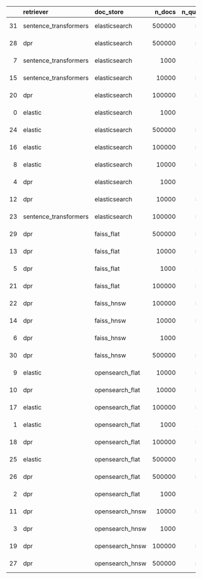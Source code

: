 |    | retriever             | doc_store       |   n_docs |   n_queries |   retrieve_time |   queries_per_second |   seconds_per_query |   recall |     map |   top_k | date_time                  | error   |
|---:|:----------------------|:----------------|---------:|------------:|----------------:|---------------------:|--------------------:|---------:|--------:|--------:|:---------------------------|:--------|
| 31 | sentence_transformers | elasticsearch   |   500000 |        5637 |      3910.2     |              1.44161 |          0.693667   |  89.6399 | 76.4956 |      10 | 2022-09-18 08:25:36.627368 |         |
| 28 | dpr                   | elasticsearch   |   500000 |        5637 |      3839.53    |              1.46815 |          0.68113    |  93.0814 | 80.8614 |      10 | 2022-09-18 03:20:53.663119 |         |
|  7 | sentence_transformers | elasticsearch   |     1000 |        1064 |        22.0857  |             48.1761  |          0.0207572  |  98.7782 | 90.0664 |      10 | 2022-09-17 21:28:29.461918 |         |
| 15 | sentence_transformers | elasticsearch   |    10000 |        5637 |       187.414   |             30.0779  |          0.0332471  |  96.523  | 87.1126 |      10 | 2022-09-17 22:03:32.200427 |         |
| 20 | dpr                   | elasticsearch   |   100000 |        5637 |       903.509   |              6.23901 |          0.160282   |  95.7956 | 86.5456 |      10 | 2022-09-17 22:58:20.213034 |         |
|  0 | elastic               | elasticsearch   |     1000 |        1064 |         4.12203 |            258.125   |          0.00387409 |  89.0977 | 74.2044 |      10 | 2022-09-17 21:19:21.768721 |         |
| 24 | elastic               | elasticsearch   |   500000 |        5637 |        83.5613  |             67.4595  |          0.0148237  |  62.7461 | 45.604  |      10 | 2022-09-18 00:29:07.528766 |         |
| 16 | elastic               | elasticsearch   |   100000 |        5637 |        42.6961  |            132.026   |          0.00757426 |  71.9354 | 56.2611 |      10 | 2022-09-17 22:08:40.215954 |         |
|  8 | elastic               | elasticsearch   |    10000 |        5637 |        28.6855  |            196.51    |          0.00508879 |  81.107  | 66.3294 |      10 | 2022-09-17 21:30:14.745163 |         |
|  4 | dpr                   | elasticsearch   |     1000 |        1064 |        29.5037  |             36.0633  |          0.0277291  |  99.1541 | 92.9511 |      10 | 2022-09-17 21:24:50.768859 |         |
| 12 | dpr                   | elasticsearch   |    10000 |        5637 |       224.793   |             25.0764  |          0.0398782  |  97.4987 | 89.871  |      10 | 2022-09-17 21:48:36.651933 |         |
| 23 | sentence_transformers | elasticsearch   |   100000 |        5637 |       886.585   |              6.35811 |          0.15728    |  93.791  | 82.7469 |      10 | 2022-09-18 00:09:04.840841 |         |
| 29 | dpr                   | faiss_flat      |   500000 |        5637 |      3683.52    |              1.53033 |          0.653453   |  93.0814 | 80.8614 |      10 | 2022-09-18 05:09:24.992364 |         |
| 13 | dpr                   | faiss_flat      |    10000 |        5637 |       181.465   |             31.0639  |          0.0321917  |  97.4987 | 89.871  |      10 | 2022-09-17 21:53:56.820064 |         |
|  5 | dpr                   | faiss_flat      |     1000 |        1064 |        29.98    |             35.4904  |          0.0281767  |  99.1541 | 92.9511 |      10 | 2022-09-17 21:26:11.004926 |         |
| 21 | dpr                   | faiss_flat      |   100000 |        5637 |       841.228   |              6.70092 |          0.149233   |  95.7956 | 86.5461 |      10 | 2022-09-17 23:23:47.065373 |         |
| 22 | dpr                   | faiss_hnsw      |   100000 |        5637 |       138.644   |             40.6581  |          0.0245954  |  93.1879 | 84.3342 |      10 | 2022-09-17 23:39:25.396237 |         |
| 14 | dpr                   | faiss_hnsw      |    10000 |        5637 |       112.711   |             50.0131  |          0.0199948  |  96.9842 | 89.5134 |      10 | 2022-09-17 21:58:05.961829 |         |
|  6 | dpr                   | faiss_hnsw      |     1000 |        1064 |        25.615   |             41.5382  |          0.0240742  |  99.1541 | 92.9511 |      10 | 2022-09-17 21:27:21.948745 |         |
| 30 | dpr                   | faiss_hnsw      |   500000 |        5637 |       124.996   |             45.0975  |          0.0221742  |  86.9079 | 75.7332 |      10 | 2022-09-18 06:09:37.007518 |         |
|  9 | elastic               | opensearch_flat |    10000 |        5637 |        32.4295  |            173.823   |          0.00575297 |  81.107  | 66.3294 |      10 | 2022-09-17 21:32:03.707902 |         |
| 10 | dpr                   | opensearch_flat |    10000 |        5637 |       182.627   |             30.8662  |          0.0323979  |  97.4987 | 89.871  |      10 | 2022-09-17 21:37:08.044354 |         |
| 17 | elastic               | opensearch_flat |   100000 |        5637 |        46.926   |            120.125   |          0.00832464 |  71.9354 | 56.2611 |      10 | 2022-09-17 22:13:58.492431 |         |
|  1 | elastic               | opensearch_flat |     1000 |        1064 |         6.10185 |            174.373   |          0.00573482 |  89.0977 | 74.2044 |      10 | 2022-09-17 21:20:04.003708 |         |
| 18 | dpr                   | opensearch_flat |   100000 |        5637 |       320.205   |             17.6044  |          0.0568041  |  95.7602 | 86.5195 |      10 | 2022-09-17 22:25:11.379134 |         |
| 25 | elastic               | opensearch_flat |   500000 |        5637 |        83.3962  |             67.593   |          0.0147944  |  62.7461 | 45.5951 |      10 | 2022-09-18 00:49:52.903674 |         |
| 26 | dpr                   | opensearch_flat |   500000 |        5637 |       466.157   |             12.0925  |          0.0826959  |  93.0814 | 80.8614 |      10 | 2022-09-18 01:20:53.923798 |         |
|  2 | dpr                   | opensearch_flat |     1000 |        1064 |        30.0942  |             35.3556  |          0.028284   |  99.1541 | 92.9511 |      10 | 2022-09-17 21:21:42.413924 |         |
| 11 | dpr                   | opensearch_hnsw |    10000 |        5637 |       181.917   |             30.9866  |          0.032272   |  97.4987 | 89.871  |      10 | 2022-09-17 21:42:16.601719 |         |
|  3 | dpr                   | opensearch_hnsw |     1000 |        1064 |        29.8264  |             35.673   |          0.0280324  |  99.1541 | 92.9511 |      10 | 2022-09-17 21:23:12.487039 |         |
| 19 | dpr                   | opensearch_hnsw |   100000 |        5637 |       327.224   |             17.2268  |          0.0580493  |  95.7779 | 86.5372 |      10 | 2022-09-17 22:36:46.502520 |         |
| 27 | dpr                   | opensearch_hnsw |   500000 |        5637 |       477.335   |             11.8093  |          0.0846789  |  93.0814 | 80.8614 |      10 | 2022-09-18 01:53:29.735540 |         |
